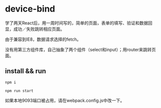 # device-bind

学了两天React后，用一周时间写的，简单的页面，表单的填写、验证和数据回显，成功／失败跳转相应页面。

由于兼容到IE8，数据请求选择的fetch。

没有用第三方组件库，自己抽象了两个组件（select和input）；用router来跳转页面。

## install && run

```
npm i

npm run start
```

如果本地9093端口被占用，请在webpack.config.js中改一下。
